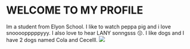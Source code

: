 <h1>WELCOME TO MY PROFILE</h1>
<p1>Im a student from Elyon School.</p1>
<p2>I like to watch peppa pig and i love snoooopppppyyy.</p2>
<p3> I also love to hear LANY sonngsss 😗.</p3>
<p4> I like dogs and I have 2 dogs named Cola and Cecelll.</p4>
<img src="https://www.google.com/url?sa=i&url=https%3A%2F%2Fwww.wetanz.com%2Fbrands%2Fpeanuts&psig=AOvVaw3BZqUURv77XYehm8oUTDgt&ust=1761581179653000&source=images&cd=vfe&opi=89978449&ved=0CBUQjRxqFwoTCIiK2bifwpADFQAAAAAdAAAAABAE" </img>
